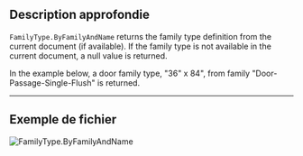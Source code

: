 ## Description approfondie
`FamilyType.ByFamilyAndName` returns the family type definition from the current document (if available). If the family type is not available in the current document, a null value is returned.

In the example below, a door family type, "36" x 84", from family "Door-Passage-Single-Flush" is returned.
___
## Exemple de fichier

![FamilyType.ByFamilyAndName](./Revit.Elements.FamilyType.ByFamilyAndName_img.jpg)

